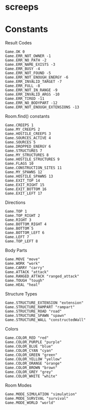 # screeps



# Constants

Result Codes

    Game.OK 0
    Game.ERR_NOT_OWNER -1
    Game.ERR_NO_PATH -2
    Game.ERR_NAME_EXISTS -3
    Game.ERR_BUSY -4
    Game.ERR_NOT_FOUND -5
    Game.ERR_NOT_ENOUGH_ENERGY -6
    Game.ERR_INVALID_TARGET -7
    Game.ERR_FULL -8
    Game.ERR_NOT_IN_RANGE -9
    Game.ERR_INVALID_ARGS -10
    Game.ERR_TIRED -11
    Game.ERR_NO_BODYPART -12
    Game.ERR_NOT_ENOUGH_EXTENSIONS -13

Room.find() constants

    Game.CREEPS 1
    Game.MY_CREEPS 2
    Game.HOSTILE_CREEPS 3
    Game.SOURCES_ACTIVE 4
    Game.SOURCES 5
    Game.DROPPED_ENERGY 6
    Game.STRUCTURES 7
    Game.MY_STRUCTURES 8
    Game.HOSTILE_STRUCTURES 9
    Game.FLAGS 10
    Game.CONSTRUCTION_SITES 11
    Game.MY_SPAWNS 12
    Game.HOSTILE_SPAWNS 13
    Game.EXIT_TOP 14
    Game.EXIT_RIGHT 15
    Game.EXIT_BOTTOM 16
    Game.EXIT_LEFT 17

Directions

    Game.TOP 1
    Game.TOP_RIGHT 2
    Game.RIGHT 3
    Game.BOTTOM_RIGHT 4
    Game.BOTTOM 5
    Game.BOTTOM_LEFT 6
    Game.LEFT 7
    Game.TOP_LEFT 8

Body Parts

    Game.MOVE "move"
    Game.WORK "work"
    Game.CARRY "carry"
    Game.ATTACK "attack"
    Game.RANGED_ATTACK "ranged_attack"
    Game.TOUGH "tough"
    Game.HEAL "heal"

Structure Types

    Game.STRUCTURE_EXTENSION "extension"
    Game.STRUCTURE_RAMPART "rampart"
    Game.STRUCTURE_ROAD "road"
    Game.STRUCTURE_SPAWN "spawn"
    Game.STRUCTURE_WALL "constructedWall"

Colors

    Game.COLOR_RED "red"
    Game.COLOR_PURPLE "purple"
    Game.COLOR_BLUE "blue"
    Game.COLOR_CYAN "cyan"
    Game.COLOR_GREEN "green"
    Game.COLOR_YELLOW "yellow"
    Game.COLOR_ORANGE "orange"
    Game.COLOR_BROWN "brown"
    Game.COLOR_GREY "grey"
    Game.COLOR_WHITE "white"

Room Modes

    Game.MODE_SIMULATION "simulation"
    Game.MODE_SURVIVAL "survival"
    Game.MODE_WORLD "world"
